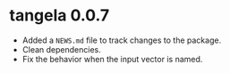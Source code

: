 # tangela 0.0.7

* Added a `NEWS.md` file to track changes to the package.
* Clean dependencies.
* Fix the behavior when the input vector is named. 